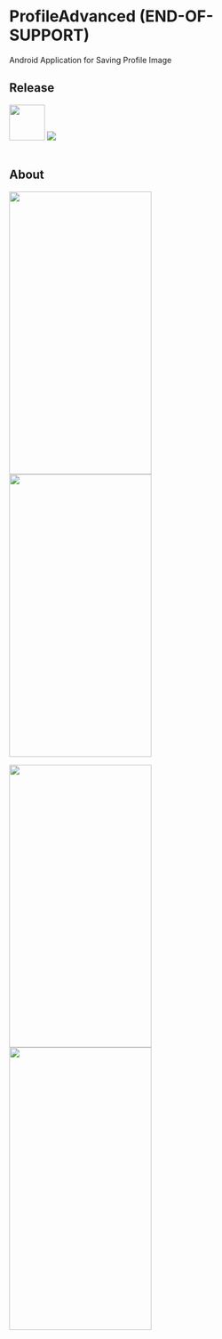 # ProfileAdvanced (END-OF-SUPPORT)
Android Application for Saving Profile Image

## Release
<img src="https://user-images.githubusercontent.com/81938036/150373743-41a198ba-b49c-45d1-84e6-95a0534a2025.png" width="64" height="64">
<a href="https://play.google.com/store/apps/details?id=com.pleiades.pleione.profileadvanced">
  <img src="https://img.shields.io/badge/Play Store-1.1.2-lightgray">
</a>
<br><br>

## About
<img src="https://user-images.githubusercontent.com/81938036/150374516-e188c9da-d7da-49d9-9405-1cd64de81ca2.png" width="256" height="508"> <img src="https://user-images.githubusercontent.com/81938036/150374530-631f5542-009b-4111-8d76-1802fbaa1a2a.png" width="256" height="508">

<img src="https://user-images.githubusercontent.com/81938036/150374537-75c4eff9-8e31-4b9a-92be-31f0bb8603ae.png" width="256" height="508"> <img src="https://user-images.githubusercontent.com/81938036/150374540-3742f0e3-0578-4af5-824a-925c8ca79370.png" width="256" height="508">
